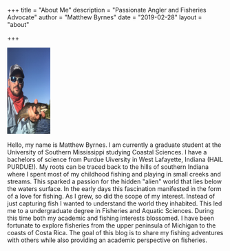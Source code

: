 +++
title = "About Me"
description = "Passionate Angler and Fisheries Advocate"
author = "Matthew Byrnes"
date = "2019-02-28"
layout = "about"

+++

<img src="images/brook.jpeg" alt="" width="100px" height="200px" class="center">


Hello, my name is Matthew Byrnes. I am currently a graduate student at the University of Southern Mississippi studying Coastal Sciences. I have a bachelors of science from Purdue Uiversity in West Lafayette, Indiana (HAIL PURDUE!). My roots can be traced back to the hills of southern Indiana where I spent most of my childhood fishing and playing in small creeks and streams. This sparked a passion for the hidden  "alien" world that lies below the waters surface. In the early days this fascination manifested in the form of a love for fishing. As I grew, so did the scope of my interest. Instead of just capturing fish I wanted to understand the world they inhabited. This led me to a undergraduate degree in Fisheries and Aquatic Sciences. During this time both my academic and fishing interests blossomed. I have been fortunate to explore fisheries from the upper peninsula of Michigan to the coasts of Costa Rica. The goal of this blog is to share my fishing adventures with others while also providing an academic perspective on fisheries.